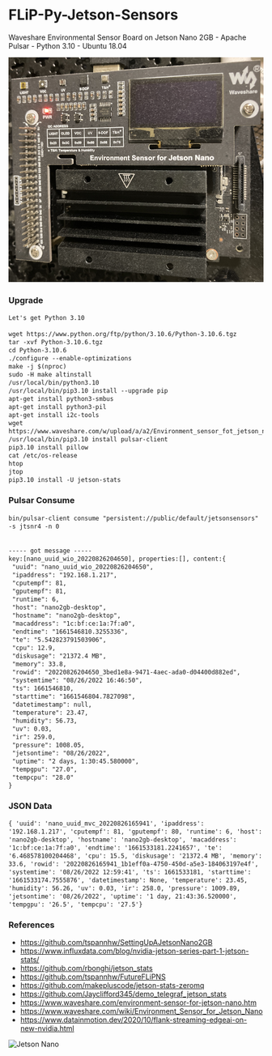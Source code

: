 # FLiP-Py-Jetson-Sensors
Waveshare Environmental Sensor Board on Jetson Nano 2GB - Apache Pulsar - Python 3.10 - Ubuntu 18.04

![Jetson Nano](https://raw.githubusercontent.com/tspannhw/FLiP-Py-Jetson-Sensors/main/jetsonnano.png)


### Upgrade

````
Let's get Python 3.10

wget https://www.python.org/ftp/python/3.10.6/Python-3.10.6.tgz
tar -xvf Python-3.10.6.tgz
cd Python-3.10.6
./configure --enable-optimizations
make -j $(nproc)
sudo -H make altinstall
/usr/local/bin/python3.10
/usr/local/bin/pip3.10 install --upgrade pip
apt-get install python3-smbus
apt-get install python3-pil
apt-get install i2c-tools
wget https://www.waveshare.com/w/upload/a/a2/Environment_sensor_fot_jetson_nano.7z
/usr/local/bin/pip3.10 install pulsar-client
pip3.10 install pillow
cat /etc/os-release
htop
jtop
pip3.10 install -U jetson-stats
````

### Pulsar Consume

````
bin/pulsar-client consume "persistent://public/default/jetsonsensors" -s jtsnr4 -n 0


----- got message -----
key:[nano_uuid_wio_20220826204650], properties:[], content:{
 "uuid": "nano_uuid_wio_20220826204650",
 "ipaddress": "192.168.1.217",
 "cputempf": 81,
 "gputempf": 81,
 "runtime": 6,
 "host": "nano2gb-desktop",
 "hostname": "nano2gb-desktop",
 "macaddress": "1c:bf:ce:1a:7f:a0",
 "endtime": "1661546810.3255336",
 "te": "5.542823791503906",
 "cpu": 12.9,
 "diskusage": "21372.4 MB",
 "memory": 33.8,
 "rowid": "20220826204650_3bed1e8a-9471-4aec-ada0-d04400d882ed",
 "systemtime": "08/26/2022 16:46:50",
 "ts": 1661546810,
 "starttime": "1661546804.7827098",
 "datetimestamp": null,
 "temperature": 23.47,
 "humidity": 56.73,
 "uv": 0.03,
 "ir": 259.0,
 "pressure": 1008.05,
 "jetsontime": "08/26/2022",
 "uptime": "2 days, 1:30:45.580000",
 "tempgpu": "27.0",
 "tempcpu": "28.0"
}
````


### JSON Data

````
{ 'uuid': 'nano_uuid_mvc_20220826165941', 'ipaddress': '192.168.1.217', 'cputempf': 81, 'gputempf': 80, 'runtime': 6, 'host': 'nano2gb-desktop', 'hostname': 'nano2gb-desktop', 'macaddress': '1c:bf:ce:1a:7f:a0', 'endtime': '1661533181.2241657', 'te': '6.468578100204468', 'cpu': 15.5, 'diskusage': '21372.4 MB', 'memory': 33.6, 'rowid': '20220826165941_1b1eff0a-4750-450d-a5e3-184063197e4f', 'systemtime': '08/26/2022 12:59:41', 'ts': 1661533181, 'starttime': '1661533174.7555876', 'datetimestamp': None, 'temperature': 23.45, 'humidity': 56.26, 'uv': 0.03, 'ir': 258.0, 'pressure': 1009.89, 'jetsontime': '08/26/2022', 'uptime': '1 day, 21:43:36.520000', 'tempgpu': '26.5', 'tempcpu': '27.5'}
````

### References

* https://github.com/tspannhw/SettingUpAJetsonNano2GB
* https://www.influxdata.com/blog/nvidia-jetson-series-part-1-jetson-stats/
* https://github.com/rbonghi/jetson_stats
* https://github.com/tspannhw/FutureFLiPNS
* https://github.com/makepluscode/jetson-stats-zeromq
* https://github.com/Jayclifford345/demo_telegraf_jetson_stats
* https://www.waveshare.com/environment-sensor-for-jetson-nano.htm
* https://www.waveshare.com/wiki/Environment_Sensor_for_Jetson_Nano
* https://www.datainmotion.dev/2020/10/flank-streaming-edgeai-on-new-nvidia.html



![Jetson Nano](https://raw.githubusercontent.com/tspannhw/FLiP-Py-Jetson-Sensors/main/IMG-2099.JPG)
